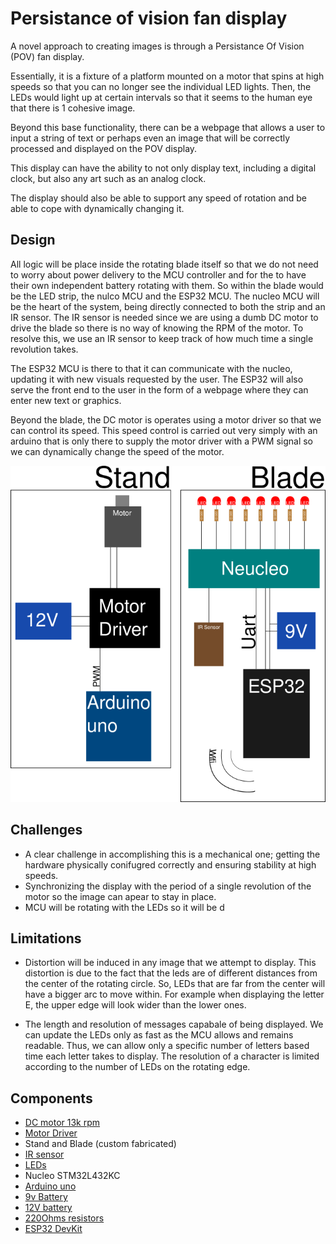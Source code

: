 # Persistance of vision fan display
A novel approach to creating images is through a Persistance Of Vision (POV) fan display.

Essentially, it is a fixture of a platform mounted on a motor that spins at high speeds so that you can no longer see the individual LED lights.
Then, the LEDs would light up at certain intervals so that it seems to the human eye that there is 1 cohesive image.

Beyond this base functionality, there can be a webpage that allows a user to input a string of text or perhaps even an image that will be correctly processed and displayed on the POV display.

This display can have the ability to not only display text, including a digital clock, but also any art such as an analog clock.

The display should also be able to support any speed of rotation and be able to cope with dynamically changing it.

## Design
All logic will be place inside the rotating blade itself so that we do not need to worry about power delivery to the MCU controller and for the to have their own independent battery rotating with them.
So within the blade would be the LED strip, the nulco MCU and the ESP32 MCU.
The nucleo MCU will be the heart of the system, being directly connected to both the strip and an IR sensor.
The IR sensor is needed since we are using a dumb DC motor to drive the blade so there is no way of knowing the RPM of the motor.
To resolve this, we use an IR sensor to keep track of how much time a single revolution takes.

The ESP32 MCU is there to that it can communicate with the nucleo, updating it with new visuals requested by the user.
The ESP32 will also serve the front end to the user in the form of a webpage where they can enter new text or graphics.

Beyond the blade, the DC motor is operates using a motor driver so that we can control its speed.
This speed control is carried out very simply with an arduino that is only there to supply the motor driver with a PWM signal so we can dynamically change the speed of the motor.

![architecture of system](https://github.com/solomspd/Embedded-Project-2/blob/master/proposals/schematic.png)

## Challenges
- A clear challenge in accomplishing this is a mechanical one; getting the hardware physically conifugred correctly and ensuring stability at high speeds.
- Synchronizing the display with the period of a single revolution of the motor so the image can apear to stay in place.
- MCU will be rotating with the LEDs so it will be d

## Limitations
- Distortion will be induced in any image that we attempt to display. This distortion is due to the fact that the leds are of different distances from the center of the rotating circle. So, LEDs that are far from the center will have a bigger arc to move within. For example when displaying the letter E, the upper edge will look wider than the lower ones.

- The length and resolution of messages capabale of being displayed. We can update the LEDs only as fast as the MCU allows and remains readable. Thus, we can allow only a specific number of letters based time each letter takes to display. The resolution of a character is limited according to the number of LEDs on the rotating edge.


## Components

- [DC motor 13k rpm](https://ram-e-shop.com/product/dc-12v-80w-13000rpm-775-motor/)
- [Motor Driver](https://ram-e-shop.com/product/kit-l298-red/)
- Stand and Blade (custom fabricated)
- [IR sensor](https://ram-e-shop.com/product/kit-object-ir/)
- [LEDs](https://ram-e-shop.com/product/led-rr/)
- Nucleo STM32L432KC
- [Arduino uno](https://ram-e-shop.com/product/kit-arduino-uno/)
- [9v Battery](https://ram-e-shop.com/product/9v-battery-energizer-alkaline/)
- [12V battery](https://ram-e-shop.com/product/battery-li-12v-3000mah/)
- [220Ohms resistors](https://ram-e-shop.com/product/fixed-resistances-44/)
- [ESP32 DevKit](https://ram-e-shop.com/product/kit-esp32-esp32s/)
